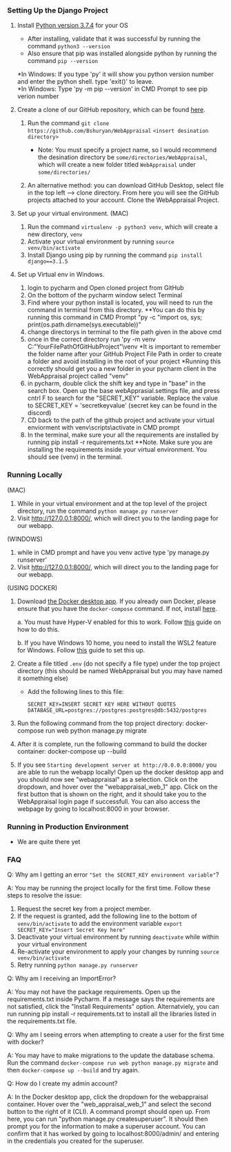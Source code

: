 ### Setting Up the Django Project
1. Install [Python version 3.7.4](https://www.python.org/downloads/release/python-374/) for your OS
   * After installing, validate that it was successful by running the command `python3 --version`
   * Also ensure that pip was installed alongside python by running the command `pip --version`

   *In Windows: If you type 'py' it will show you python version number and enter the python shell. type 'exit()' to leave.           
   *In Windows: Type 'py -m pip --version' in CMD Prompt to see pip verion number

2. Create a clone of our GitHub repository, which can be found [here](https://github.com/Bshuryan/WebAppraisal).
    1. Run the command `git clone https://github.com/Bshuryan/WebAppraisal` `<insert desination directory>`
       * Note: You must specify a project name, so I would recommend the desination directory be `some/directories/WebAppraisal`, which will create a new folder titled `WebAppraisal` under `some/directories/`
    
     2. An alternative method: you can download GitHub Desktop, select file in the top left --> clone directory.  From here you will see the GitHub projects attached to your account.  Clone the WebAppraisal Project.

3. Set up your virtual environment. (MAC)
   1. Run the command `virtualenv -p python3 venv`, which will create a new directory, `venv`
   2. Activate your virtual environment by running `source venv/bin/activate`
   3. Install Django using pip by running the command `pip install django==3.1.5`

4. Set up Virtual env in Windows.

   1. login to pycharm and Open cloned project from GitHub
   2. On the bottom of the pycharm window select Terminal
   3. Find where your python install is located, you will need to run the command in terminal from this directory. **You can do this by running this command in CMD Prompt "py -c "import os, sys; print(os.path.dirname(sys.executable))"
   4. change directorys in terminal to the file path given in the above cmd
   5. once in the correct directory run 'py -m venv C:\"YourFilePathOfGitHubProject"\venv     *It is important to remember the folder name after your GitHub Project File Path in order to create a folder and avoid installing in the root of your project
     *Running this correctly should get you a new folder in your pycharm client in the WebAppraisal project called "venv"
   6.  in pycharm, double click the shift key and type in "base" in the search box. Open up the base webApprasial.settings file, and press cntrl F to search for the "SECRET_KEY" variable. Replace the value to SECRET_KEY = 'secretkeyvalue' (secret key can be found in the discord)
   7. CD back to the path of the github project and activate your virtual enviorment with venv\scripts\activate in CMD prompt
   8. In the terminal, make sure your all the requirements are installed by running pip install -r requirements.txt
  **Note. Make sure you are installing the requirements inside your virtual environment. You should see (venv) in the terminal.
   
### Running Locally
(MAC)

1. While in your virtual environment and at the top level of the project directory, run the command `python manage.py runserver`
2. Visit http://127.0.0.1:8000/, which will direct you to the landing page for our webapp.

(WINDOWS)

1. while in CMD prompt and have you venv active type 'py manage.py runserver'
2. Visit http://127.0.0.1:8000/, which will direct you to the landing page for our webapp.

(USING DOCKER)
1. Download [the Docker desktop app](https://docs.docker.com/get-docker/). If you already own Docker, please ensure that you have the `docker-compose` command. If not, install [here](https://docs.docker.com/compose/install/).

      a. You must have Hyper-V enabled for this to work. Follow [this](https://docs.microsoft.com/en-us/virtualization/hyper-v-on-windows/quick-start/enable-hyper-v) guide on how to do this.

      b. If you have Windows 10 home, you need to install the WSL2 feature for Windows. Follow [this](https://docs.docker.com/docker-for-windows/install-windows-home/) guide to set this up.

2. Create a file titled `.env` (do not specify a file type) under the top project directory (this should be named WebAppraisal but you may have named it something else)
    * Add the following lines to this file: 
    
        `SECRET_KEY=INSERT SECRET KEY HERE WITHOUT QUOTES`
    `DATABASE_URL=postgres://postgres:postgres@db:5432/postgres`
    
3. Run the following command from the top project directory: docker-compose run web python manage.py migrate
4. After it is complete, run the following command to build the docker container: docker-compose up --build
5. If you see `Starting development server at http://0.0.0.0:8000/` you are able to run the webapp locally! Open up the docker desktop app and you should now see "webappraisal" as a selection. Click on the dropdown, and hover over the "webappraisal_web_1" app. Click on the first button that is shown on the right, and it should take you to the WebAppraisal login page if successfull. You can also access the webpage by going to localhost:8000 in your browser.

### Running in Production Environment
* We are quite there yet


### FAQ
Q: Why am I getting an error `"Set the SECRET_KEY environment variable"`?

A: You may be running the project locally for the first time. Follow these steps to resolve the issue:
1. Request the secret key from a project member.
2. If the request is granted, add the following line to the bottom of `venv/bin/activate` to add the environment variable
    `export SECRET_KEY="Insert Secret Key here"`
3. Deactivate your virtual environment by running `deactivate` while within your virtual environment
4. Re-activate your environment to apply your changes by running `source venv/bin/activate`
5. Retry running `python manage.py runserver`


Q: Why am I receiving an ImportError?

A: You may not have the package requirements. Open up the requirements.txt inside Pycharm. If a message says the requirements are not satisfied, click the "Install Requirements" option. Alternatviely, you can run running pip install -r requirements.txt to install all the libraries listed in the requirements.txt file.


Q: Why am I seeing errors when attempting to create a user for the first time with docker?

A: You may have to make migrations to the update the database schema. Run the command `docker-compose run web python manage.py migrate` and then `docker-compose up --build` and try again.


Q: How do I create my admin account?

A: In the Docker desktop app, click the dropdown for the webappraisal container. Hover over the "web_appraisal_web_1" and select the second button to the right of it (CLI). A command prompt should open up. From here, you can run "python manage.py createsuperuser". It should then prompt you for the information to make a superuser account. You can confirm that it has worked by going to localhost:8000/admin/ and entering in the credentials you created for the superuser.
